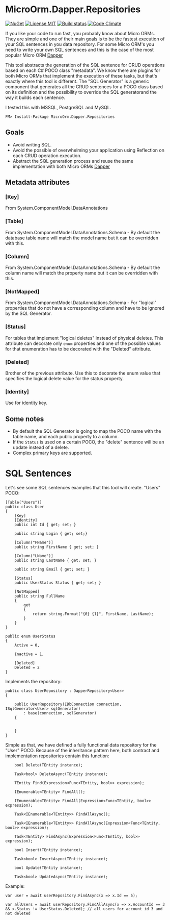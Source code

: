 # MicroOrm.Dapper.Repositories

[![NuGet](https://img.shields.io/nuget/v/MicroOrm.Dapper.Repositories.svg)](https://www.nuget.org/packages/MicroOrm.Dapper.Repositories) [![License MIT](https://img.shields.io/badge/license-MIT-green.svg)](https://opensource.org/licenses/MIT) [![Build status](https://ci.appveyor.com/api/projects/status/5v68lbhwc9d4948g?svg=true)](https://ci.appveyor.com/project/phnx47/microorm-dapper-repositories) [![Code Climate](https://img.shields.io/codeclimate/coverage/github/triAGENS/ashikawa-core.svg?maxAge=2592000)]()

If you like your code to run fast, you probably know about Micro ORMs.
They are simple and one of their main goals is to be the fastest execution of your SQL sentences in you data repository.
For some Micro ORM's you need to write your own SQL sentences and this is the case of the most popular Micro ORM [Dapper](https://github.com/StackExchange/dapper-dot-net)

This tool abstracts the generation of the SQL sentence for CRUD operations based on each C# POCO class "metadata".
We know there are plugins for both Micro ORMs that implement the execution of these tasks, but that's exactly where this tool is different. The "SQL Generator" is a generic component
that generates all the CRUD sentences for a POCO class based on its definition and the possibility to override the SQL generatorand the way it builds each sentence.

I tested this with MSSQL, PostgreSQL and MySQL.

	PM> Install-Package MicroOrm.Dapper.Repositories

Goals
-----
*  Avoid writing SQL.
*  Avoid  the possible of overwhelming your application using Reflection on each CRUD operation execution.
*  Abstract the SQL generation process and reuse the same implementation with both Micro ORMs [Dapper](https://github.com/StackExchange/dapper-dot-net)

Metadata attributes
-------------------

###	[Key]
From System.ComponentModel.DataAnnotations

###	[Table]
From System.ComponentModel.DataAnnotations.Schema - By default the database table name will match the model name but it can be overridden with this.

### [Column]
From System.ComponentModel.DataAnnotations.Schema - By default the column name will match the property name but it can be overridden with this.

### [NotMapped]
From System.ComponentModel.DataAnnotations.Schema - For "logical" properties that do not have a corresponding column and have to be ignored by the SQL Generator.

###	[Status]
For tables that implement "logical deletes" instead of physical deletes. This attribute can decorate only `enum` properties and one of the possible values for that enumeration has to be decorated with the "Deleted" attribute.

###	[Deleted]
Brother of the previous attribute. Use this to decorate the enum value that specifies the logical delete value for the status property.	

### [Identity]
Use for identity key.

Some notes
----------

*  By default the SQL Generator is going to map the POCO name with the table name, and each public property to a column.
*  If the `Status` is used on a certain POCO, the "delete" sentence will be an update instead of a delete.
*  Complex primary keys are supported.

SQL Sentences
=============

Let's see some SQL sentences examples that this tool will create. "Users" POCO:

	[Table("Users")]
	public class User
	{
		[Key]
		[Identity]
		public int Id { get; set; }
		
		public string Login { get; set;}
		
		[Column("FName")]
		public string FirstName { get; set; }
		
		[Column("LName")]
		public string LastName { get; set; }
		
		public string Email { get; set; }
		
		[Status]
		public UserStatus Status { get; set; }
		
		[NotMapped]
		public string FullName
		{
			get
			{
				return string.Format("{0} {1}", FirstName, LastName);
			}
		}
	}
	
	public enum UserStatus
	{
	    Active = 0,
	
	    Inactive = 1,
	
	    [Deleted]
	    Deleted = 2
	}
	
Implements the repository:

    public class UserRepository : DapperRepository<User>
    {

        public UserRepository(IDbConnection connection, ISqlGenerator<User> sqlGenerator)
            : base(connection, sqlGenerator)
        {


        }
    }
    
Simple as that, we have defined a fully functional data repository for the "User" POCO. Because of the inheritance pattern here, both contract and implementation repositories contain this function:

        bool Delete(TEntity instance);
        
        Task<bool> DeleteAsync(TEntity instance);
        
        TEntity Find(Expression<Func<TEntity, bool>> expression);
        
        IEnumerable<TEntity> FindAll();
        
        IEnumerable<TEntity> FindAll(Expression<Func<TEntity, bool>> expression);
        
        Task<IEnumerable<TEntity>> FindAllAsync();
        
        Task<IEnumerable<TEntity>> FindAllAsync(Expression<Func<TEntity, bool>> expression);
        
        Task<TEntity> FindAsync(Expression<Func<TEntity, bool>> expression);
        
        bool Insert(TEntity instance);
        
        Task<bool> InsertAsync(TEntity instance);
        
        bool Update(TEntity instance);
        
        Task<bool> UpdateAsync(TEntity instance);

Example:

    var user = await userRepository.FindAsync(x => x.Id == 5);
    
    var allUsers = await userRepository.FindAllAsync(x => x.AccountId == 3 && x.Status != UserStatus.Deleted); // all users for account id 3 and not deleted
